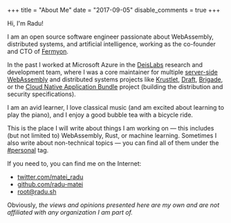 +++
title = "About Me"
date = "2017-09-05"
disable_comments = true
+++

Hi, I'm Radu!

I am an open source software engineer passionate about WebAssembly, distributed
systems, and artificial intelligence, working as the co-founder and CTO of
[Fermyon](https://fermyon.com).

In the past I worked at Microsoft Azure in the
[DeisLabs](https://github.com/deislabs) research and development team, where I
was a core maintainer for multiple
[server-side WebAssembly](https://github.com/orgs/deislabs/repositories?q=&type=&language=rust&sort=)
and distributed systems projects like [Krustlet](https://krustlet.dev),
[Draft](https://github.com/Azure/draft),
[Brigade](https://github.com/brigadecore/brigade), or the
[Cloud Native Application Bundle](cnab.io) project (building the distribution
and security specifications).

I am an avid learner, I love classical music (and am excited about learning to
play the piano), and I enjoy a good bubble tea with a bicycle ride.

This is the place I will write about things I am working on — this includes (but
not limited to) WebAssembly, Rust, or machine learning. Sometimes I also write
about non-technical topics — you can find all of them under the
[#personal](/tags/personal/) tag.

If you need to, you can find me on the Internet:

- [twitter.com/matei_radu](https://twitter.com/matei_radu)
- [github.com/radu-matei](https://github.com/radu-matei)
- [root@radu.sh](mailto:root@radu.sh)

Obviously, _the views and opinions presented here are my own and are not
affiliated with any organization I am part of._

